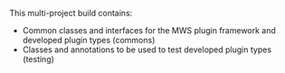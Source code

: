 This multi-project build contains:
* Common classes and interfaces for the MWS plugin framework and developed plugin types (commons)
* Classes and annotations to be used to test developed plugin types (testing)